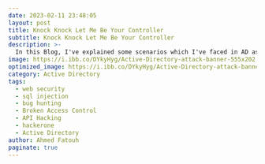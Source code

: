 ```yaml
---
date: 2023-02-11 23:48:05
layout: post
title: Knock Knock Let Me Be Your Controller
subtitle: Knock Knock Let Me Be Your Controller
description: >-
  In this Blog, I've explained some scenarios which I've faced in AD assessment.
image: https://i.ibb.co/DYkyHyg/Active-Directory-attack-banner-555x202.webp
optimized_image: https://i.ibb.co/DYkyHyg/Active-Directory-attack-banner-555x202.webp
category: Active Directory
tags:
  - web security
  - sql injection
  - bug hunting
  - Broken Access Control
  - API Hacking
  - hackerone
  - Active Directory
author: Ahmed Fatouh
paginate: true
---
```

